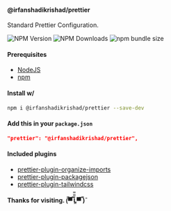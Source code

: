 #### @irfanshadikrishad/prettier

Standard Prettier Configuration.

![NPM Version](https://img.shields.io/npm/v/%40irfanshadikrishad%2Fprettier?style=for-the-badge&labelColor=141b23&color=%2385c1dc)
![NPM Downloads](https://img.shields.io/npm/dw/%40irfanshadikrishad%2Fprettier?style=for-the-badge&labelColor=141b23&color=%2385c1dc)
![npm bundle size](https://img.shields.io/bundlephobia/minzip/%40irfanshadikrishad%2Fprettier?style=for-the-badge&labelColor=141b23&color=%2385c1dc)

#### Prerequisites

- [NodeJS](https://nodejs.org/en/download)
- [npm](https://docs.npmjs.com/downloading-and-installing-node-js-and-npm)

#### Install w/

```bash
npm i @irfanshadikrishad/prettier --save-dev
```

#### Add this in your `package.json`

```json
"prettier": "@irfanshadikrishad/prettier",
```

#### Included plugins

- [prettier-plugin-organize-imports](https://www.npmjs.com/package/prettier-plugin-organize-imports)
- [prettier-plugin-packagejson](https://www.npmjs.com/package/prettier-plugin-packagejson)
- [prettier-plugin-tailwindcss](https://www.npmjs.com/package/prettier-plugin-tailwindcss)

#### Thanks for visiting. (̿▀̿ ̿Ĺ̯̿̿▀̿ ̿)̄
